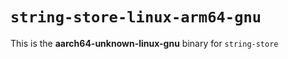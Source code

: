 # `string-store-linux-arm64-gnu`

This is the **aarch64-unknown-linux-gnu** binary for `string-store`
